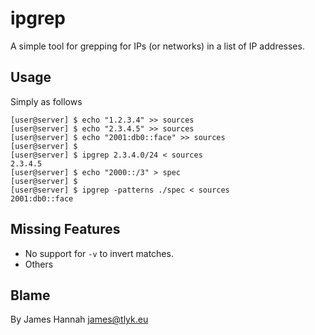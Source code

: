 # ipgrep

A simple tool for grepping for IPs (or networks) in a list of IP addresses.

## Usage

Simply as follows

    [user@server] $ echo "1.2.3.4" >> sources
    [user@server] $ echo "2.3.4.5" >> sources
    [user@server] $ echo "2001:db0::face" >> sources
    [user@server] $ 
    [user@server] $ ipgrep 2.3.4.0/24 < sources
    2.3.4.5
    [user@server] $ echo "2000::/3" > spec
    [user@server] $ 
    [user@server] $ ipgrep -patterns ./spec < sources
    2001:db0::face
    
## Missing Features

* No support for `-v` to invert matches.
* Others

## Blame

By James Hannah <james@tlyk.eu>
